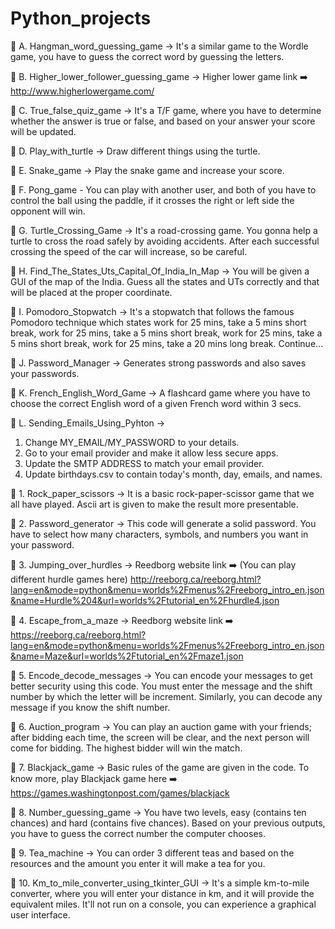 # Python_projects

📁 A. Hangman_word_guessing_game -> It's a similar game to the Wordle game, you have to guess the correct word by guessing the letters.

📁 B. Higher_lower_follower_guessing_game -> Higher lower game link ➡️
		http://www.higherlowergame.com/

📁 C. True_false_quiz_game -> It's a T/F game, where you have to determine whether the answer is true or false, and based on your answer your score will be updated.

📁 D. Play_with_turtle -> Draw different things using the turtle.

📁 E. Snake_game -> Play the snake game and increase your score.

📁 F. Pong_game - You can play with another user, and both of you have to control the ball using the paddle, if it crosses the right or left side the opponent will win.

📁 G. Turtle_Crossing_Game -> It's a road-crossing game. You gonna help a turtle to cross the road safely by avoiding accidents. After each successful crossing the speed of the car will increase, so be careful.

📁 H. Find_The_States_Uts_Capital_Of_India_In_Map -> You will be given a GUI of the map of the India. Guess all the states and UTs correctly and that will be placed at the proper coordinate.

📁 I. Pomodoro_Stopwatch -> It's a stopwatch that follows the famous Pomodoro technique which states work for 25 mins, take a 5 mins short break, work for 25 mins, take a 5 mins short break, work for 25 mins, take a 5 mins short break, work for 25 mins, take a 20 mins long break. Continue...

📁 J. Password_Manager -> Generates strong passwords and also saves your passwords.

📁 K. French_English_Word_Game -> A flashcard game where you have to choose the correct English word of a given French word within 3 secs.

📁 L. Sending_Emails_Using_Pyhton -> 
1. Change MY_EMAIL/MY_PASSWORD to your details.
2. Go to your email provider and make it allow less secure apps.
3. Update the SMTP ADDRESS to match your email provider.
4. Update birthdays.csv to contain today's month, day, emails, and names.

📄 1. Rock_paper_scissors -> It is a basic rock-paper-scissor game that we all have played. Ascii art is given to make the result more presentable.

📄 2. Password_generator -> This code will generate a solid password. You have to select how many characters, symbols, and numbers you want in your password.

📄 3. Jumping_over_hurdles -> Reedborg website link ➡️ (You can play different hurdle games here)
       http://reeborg.ca/reeborg.html?lang=en&mode=python&menu=worlds%2Fmenus%2Freeborg_intro_en.json&name=Hurdle%204&url=worlds%2Ftutorial_en%2Fhurdle4.json
    
📄 4. Escape_from_a_maze -> Reedborg website link ➡️ 
       https://reeborg.ca/reeborg.html?lang=en&mode=python&menu=worlds%2Fmenus%2Freeborg_intro_en.json&name=Maze&url=worlds%2Ftutorial_en%2Fmaze1.json

📄 5. Encode_decode_messages -> You can encode your messages to get better security using this code. You must enter the message and the shift number by which the letter will be increment. Similarly, you can decode any message if you know the shift number. 

📄 6. Auction_program -> You can play an auction game with your friends; after bidding each time, the screen will be clear, and the next person will come for bidding. The highest bidder will win the match.

📄 7. Blackjack_game -> Basic rules of the game are given in the code. To know more, play Blackjack game here ➡️
		https://games.washingtonpost.com/games/blackjack

📄 8. Number_guessing_game -> You have two levels, easy (contains ten chances) and hard (contains five chances). Based on your previous outputs, you have to guess the correct number the computer chooses.  

📄 9. Tea_machine -> You can order 3 different teas and based on the resources and the amount you enter it will make a tea for you. 

📄 10. Km_to_mile_converter_using_tkinter_GUI -> It's a simple km-to-mile converter, where you will enter your distance in km, and it will provide the equivalent miles. It'll not run on a console, you can experience a graphical user interface.
